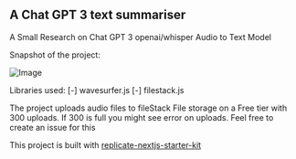 ## A Chat GPT 3 text summariser

A Small Research on Chat GPT 3 openai/whisper Audio to Text Model

Snapshot of the project:

![Image]()

Libraries used:
[-] wavesurfer.js
[-] filestack.js

The project uploads audio files to fileStack File storage on a Free tier with 300 uploads.
If 300 is full you might see error on uploads. Feel free to create an issue for this

This project is built with [replicate-nextjs-starter-kit](https://replicate.com/docs/get-started/nextjs)



